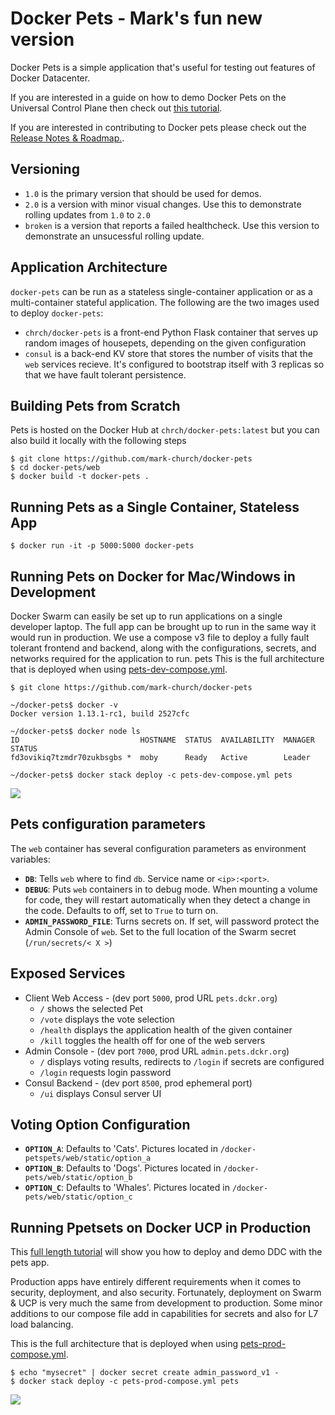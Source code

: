 # Docker Pets - Mark's fun new version

Docker Pets is a simple application that's useful for testing out features of Docker Datacenter.

If you are interested in a guide on how to demo Docker Pets on the Universal Control Plane then check out [this tutorial](https://github.com/docker/dcus-hol-2017/tree/master/docker-enterprise).

If you are interested in contributing to Docker pets please check out the [Release Notes & Roadmap.](https://github.com/mark-church/docker-pets/blob/master/ROADMAP.md).

## Versioning

- `1.0` is the primary version that should be used for demos.
- `2.0` is a version with minor visual changes. Use this to demonstrate rolling updates from `1.0` to `2.0`
- `broken` is a version that reports a failed healthcheck. Use this version to demonstrate an unsucessful rolling update.

## Application Architecture

`docker-pets` can be run as a stateless single-container application or as a multi-container stateful application. The following are the two images used to deploy `docker-pets`:

- `chrch/docker-pets` is a front-end Python Flask container that serves up random images of housepets, depending on the given configuration
- `consul` is a back-end KV store that stores the number of visits that the `web` services recieve. It's configured to bootstrap itself with 3 replicas so that we have fault tolerant persistence.

## Building Pets from Scratch
Pets is hosted on the Docker Hub at `chrch/docker-pets:latest` but you can also build it locally with the following steps

```
$ git clone https://github.com/mark-church/docker-pets
$ cd docker-pets/web
$ docker build -t docker-pets .
```



## Running Pets as a Single Container, Stateless App
```
$ docker run -it -p 5000:5000 docker-pets
```


## Running Pets on Docker for Mac/Windows in Development
Docker Swarm can easily be set up to run applications on a single developer laptop. The full app can be brought up to run in the same way it would run in production. We use a compose v3 file to deploy a fully fault tolerant frontend and backend, along with the configurations, secrets, and networks required for the application to run.
pets
This is the full architecture that is deployed when using [pets-dev-compose.yml](https://github.com/mark-church/docker-pets/blob/master/pets-dev-compose.yml).

```
$ git clone https://github.com/mark-church/docker-pets

~/docker-pets$ docker -v
Docker version 1.13.1-rc1, build 2527cfc

~/docker-pets$ docker node ls
ID                           HOSTNAME  STATUS  AVAILABILITY  MANAGER STATUS
fd3ovikiq7tzmdr70zukbsgbs *  moby      Ready   Active        Leader

~/docker-pets$ docker stack deploy -c pets-dev-compose.yml pets
```

![](docs/images/pets-dev-arch.png) 


## Pets configuration parameters
The `web` container has several configuration parameters as environment variables:


- **`DB`**: Tells `web` where to find `db`. Service name or `<ip>:<port>`.
- **`DEBUG`**: Puts `web` containers in to debug mode. When mounting a volume for code, they will restart automatically when they detect a change in the code. Defaults to off, set to `True` to turn on.
- **`ADMIN_PASSWORD_FILE`**: Turns secrets on. If set, will password protect the Admin Console of `web`. Set to the full location of the Swarm secret (`/run/secrets/< X >`)

## Exposed Services
- Client Web Access - (dev port `5000`, prod URL `pets.dckr.org`)
	- `/` shows the selected Pet
	- `/vote` displays the vote selection
	- `/health` displays the application health of the given container
	- `/kill` toggles the health off for one of the web servers
- Admin Console - (dev port `7000`, prod URL `admin.pets.dckr.org`)
	- `/` displays voting results, redirects to `/login` if secrets are configured
	- `/login` requests login password
- Consul Backend - (dev port `8500`, prod ephemeral port)
	- `/ui` displays Consul server UI

## Voting Option Configuration

- **`OPTION_A`**: Defaults to 'Cats'. Pictures located in `/docker-petspets/web/static/option_a`
- **`OPTION_B`**: Defaults to 'Dogs'. Pictures located in `/docker-pets/web/static/option_b`
- **`OPTION_C`**: Defaults to 'Whales'. Pictures located in `/docker-pets/web/static/option_c`





## Running Ppetsets on Docker UCP in Production
This [full length tutorial](https://github.com/mark-church/docker-pets/blob/master/DEMO-DDC.md) will show you how to deploy and demo DDC with the pets app.

Production apps have entirely different requirements when it comes to security, deployment, and also security. Fortunately, deployment on Swarm & UCP is very much the same from development to production. Some minor additions to our compose file add in capabilities for secrets and also for L7 load balancing.

This is the full architecture that is deployed when using [pets-prod-compose.yml](https://github.com/mark-church/docker-pets/blob/master/pets-prod-compose.yml).

```
$ echo "mysecret" | docker secret create admin_password_v1 -
$ docker stack deploy -c pets-prod-compose.yml pets
```

![](docs/images/pets-prod-arch.png) 
